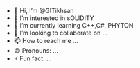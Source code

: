 - 👋 Hi, I’m @GITikhsan
- 👀 I’m interested in sOLIDITY
- 🌱 I’m currently learning C++,C#, PHYTON
- 💞️ I’m looking to collaborate on ...
- 📫 How to reach me ...
- 😄 Pronouns: ...
- ⚡ Fun fact: ...

<!---
GITikhsan/GITikhsan is a ✨ special ✨ repository because its `README.md` (this file) appears on your GitHub profile.
You can click the Preview link to take a look at your changes.
--->
